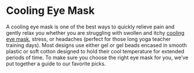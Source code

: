 # Cooling Eye Mask
A cooling eye mask is one of the best ways to quickly relieve pain and gently relax you whether you are struggling with swollen and itchy [cooling eye mask](https://eyesleep.co), stress, or headaches (perfect for those long yoga teacher training days). Most designs use either gel or gel beads encased in smooth plastic or soft cotton designed to hold their cool temperature for extended periods of time. To make sure you choose the right eye mask for you, we’ve put together a guide to our favorite picks.

